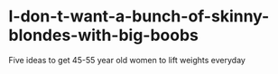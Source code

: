 # I-don-t-want-a-bunch-of-skinny-blondes-with-big-boobs
Five ideas to get 45-55 year old women to lift weights everyday
